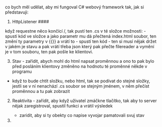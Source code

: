 co bych měl udělat, aby mi fungoval C# webový framework tak, jak si představuji:

1.	HttpListener ####

když requestne něco končící /, tak pustí ten .cs v té složce možnosti:
    - spustí kód ve složce a jako parametr mu dá přečtená index.html soubor, ten změní ty parametry v {{}} a vrátí to 
    - spustí ten kód - ten si musí nějak držet v jakém je stavu a pak vrátí třeba json který pak přečte filereader a vymění je v tom souboru, ten pak pošle ke klientovi.

3.	Stav - zařídit, abych mohl do html napsat proměnnou a ono to pak bylo před posláním klientovy změněno na hodnotu té proměnné někde v programu
- když to bude chtít složku, nebo html, tak se podívat do stejné složky, jestli se v ní nenachází .cs soubor se stejným jménem, v něm přečíst proměnnou a tu pak zobrazit


2.	Reaktivita - zařídit, aby když uživatel zmáčkne tlačítko, tak aby to server nějak zaregistroval, spustil funkci a vrátil výsledek
    - zaridit, aby si ty obekty co napise vyvojar pamatovali svuj stav

4.	